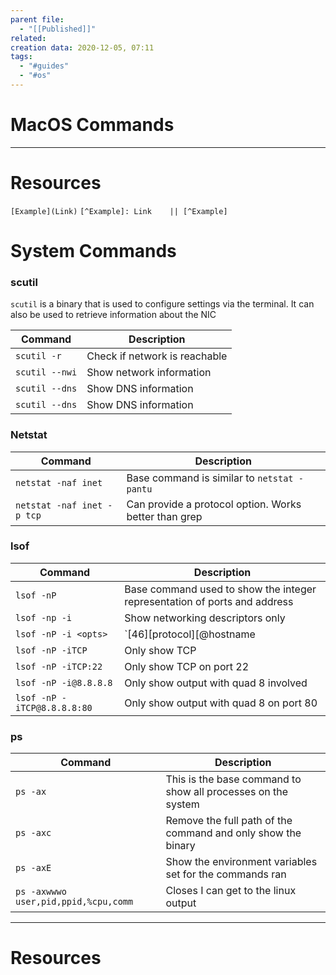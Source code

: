 ```yaml
---
parent file:
  - "[[Published]]"
related: 
creation data: 2020-12-05, 07:11
tags:
  - "#guides"
  - "#os"
---
```

# MacOS Commands





---
# Resources
 `[Example](Link)`
 `[^Example]: Link    || [^Example]`
 

# System Commands 
### scutil
`scutil` is a binary that is used to configure settings via the terminal. It can also be used to retrieve information about the NIC

| Command        | Description                   |
| -------------- | ----------------------------- |
| `scutil -r`    | Check if network is reachable |
| `scutil --nwi`  | Show network information      |
| `scutil --dns`  | Show DNS information          |
| `scutil --dns` | Show DNS information                              |

### Netstat

| Command                    | Description                                 |
| -------------------------- | ------------------------------------------- |
| `netstat -naf inet`        | Base command is similar to `netstat -pantu` |
| `netstat -naf inet -p tcp` | Can provide a protocol option. Works better than grep       |

### lsof

| Command                     | Description                                                               |
| --------------------------- | ------------------------------------------------------------------------- |
| `lsof -nP`                  | Base command used to show the integer representation of ports and address |
| `lsof -np -i`               | Show networking descriptors only                                          |
| `lsof -nP -i <opts>`        | `[46][protocol][@hostname|hostaddr][:service|port]`                       |
| `lsof -nP -iTCP`            | Only show TCP                                                             |
| `lsof -nP -iTCP:22`         | Only show TCP on port 22                                                  |
| `lsof -nP -i@8.8.8.8`       | Only show output with quad 8 involved                                     |
| `lsof -nP -iTCP@8.8.8.8:80` | Only show output with quad 8 on port 80                                   |

### ps

| Command                              | Description                                                  |
| ------------------------------------ | ------------------------------------------------------------ |
| `ps -ax`                             | This is the base command to show all processes on the system |
| `ps -axc`                            | Remove the full path of the command and only show the binary |
| `ps -axE`                            | Show the environment variables set for the commands ran      |
| `ps -axwwwo user,pid,ppid,%cpu,comm` | Closes I can get to the linux output                         |                                     |                                                              |





---
# Resources